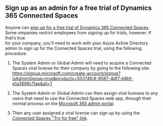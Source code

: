 ## Sign up as an admin for a free trial of Dynamics 365 Connected Spaces

Anyone can [sign up for a free trial of Dynamics 365 Connected Spaces](trial-signup.md). Some ompanies restrict employees from signing up for trials, however. If that’s true  
for your company, you'll need to work with your Azure Active Directory admin to sign up for the Connected Spaces trial, using the following procedure.

1. The System Admin or Global Admin will need to acquire a Connected Spaces viral license for their company by going to the following site: https://signup.microsoft.com/create-account/signup?isAdminSignup=true&products=50374fc8-8587-4df7-b8bf-e1a3699c11ae&ali=1 
  
2. The System Admin or Global Admin can then assign viral licenses to any users that need to use the Connected Spaces web app, through their normal process on the 
[Microsoft 365 admin portal](https://admin.microsoft.com/#/users).
 
3. Then any user assigned a viral license can sign up by using the [Connected Spaces "Try for free" link](https://dynamics.microsoft.com/connected-spaces/overview/). 



 

